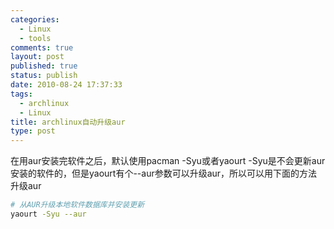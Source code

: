 ```yaml
--- 
categories: 
  - Linux
  - tools
comments: true
layout: post
published: true
status: publish
date: 2010-08-24 17:37:33
tags: 
  - archlinux
  - Linux
title: archlinux自动升级aur
type: post
---
```

在用aur安装完软件之后，默认使用pacman -Syu或者yaourt -Syu是不会更新aur安装的软件的，但是yaourt有个--aur参数可以升级aur，所以可以用下面的方法升级aur

```sh
# 从AUR升级本地软件数据库并安装更新
yaourt -Syu --aur 
```
